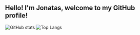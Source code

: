## Hello! I'm Jonatas, welcome to my GitHub profile!

<div>
  
  ![GitHub stats](https://github-readme-stats.vercel.app/api?username=jonataslaguna&show_icons=true&theme=dark)
  ![Top Langs](https://github-readme-stats.vercel.app/api/top-langs/?username=jonataslaguna&layout=compact&theme=dark)
  
</div>
